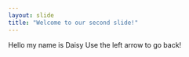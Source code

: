 ```yaml
---
layout: slide
title: "Welcome to our second slide!"
---
```

Hello my name is Daisy
Use the left arrow to go back!
